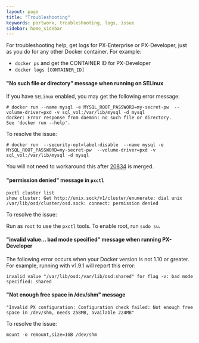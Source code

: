 ```yaml
---
layout: page
title: "Troubleshooting"
keywords: portworx, troubleshooting, logs, issue
sidebar: home_sidebar
---
```

For troubleshooting help, get logs for PX-Enterprise or PX-Developer, just as you do for any other Docker container. For example:

* `docker ps` and get the CONTAINER ID for PX-Developer
* `docker logs [CONTAINER_ID]`

#### "No such file or directory" message when running on SELinux

 If you have `SELinux` enabled, you may get the following error message:
 ```
 # docker run --name mysql -e MYSQL_ROOT_PASSWORD=my-secret-pw  --volume-driver=pxd -v sql_vol:/var/lib/mysql -d mysql
 docker: Error response from daemon: no such file or directory.
 See 'docker run --help'.
 ```
To resolve the issue:

 ```
 # docker run  --security-opt=label:disable  --name mysql -e MYSQL_ROOT_PASSWORD=my-secret-pw  --volume-driver=pxd -v  sql_vol:/var/lib/mysql -d mysql
 ```

 You will not need to workaround this after [20834](https://github.com/docker/docker/pull/20834) is merged.

#### "permission denied" message in `pxctl`

 ```
 pxctl cluster list
 show cluster: Get http://unix.sock/v1/cluster/enumerate: dial unix /var/lib/osd/cluster/osd.sock: connect: permission denied
  ```
 To resolve the issue:

 Run as `root` to use the `pxctl` tools. To enable root, run `sudo su`.

#### "invalid value... bad mode specified" message when running PX-Developer

 The following error occurs when your Docker version is not 1.10 or greater. For example, running with v1.9.1 will report this error:

  ```
 invalid value "/var/lib/osd:/var/lib/osd:shared" for flag -v: bad mode specified: shared
  ```

#### "Not enough free space in /dev/shm" message

  ```
"Invalid PX configuration: Configuration check failed: Not enough free space in /dev/shm, needs 258MB, available 224MB"
```

  To resolve the issue:

  ```
mount -o remount,size=1GB /dev/shm
```
